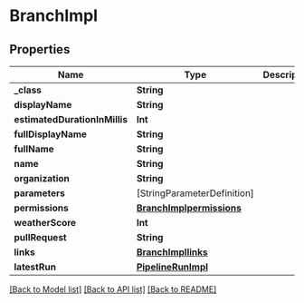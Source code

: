 # BranchImpl

## Properties
Name | Type | Description | Notes
------------ | ------------- | ------------- | -------------
**_class** | **String** |  | [optional] 
**displayName** | **String** |  | [optional] 
**estimatedDurationInMillis** | **Int** |  | [optional] 
**fullDisplayName** | **String** |  | [optional] 
**fullName** | **String** |  | [optional] 
**name** | **String** |  | [optional] 
**organization** | **String** |  | [optional] 
**parameters** | [StringParameterDefinition] |  | [optional] 
**permissions** | [**BranchImplpermissions**](BranchImplpermissions.md) |  | [optional] 
**weatherScore** | **Int** |  | [optional] 
**pullRequest** | **String** |  | [optional] 
**links** | [**BranchImpllinks**](BranchImpllinks.md) |  | [optional] 
**latestRun** | [**PipelineRunImpl**](PipelineRunImpl.md) |  | [optional] 

[[Back to Model list]](../README.md#documentation-for-models) [[Back to API list]](../README.md#documentation-for-api-endpoints) [[Back to README]](../README.md)


